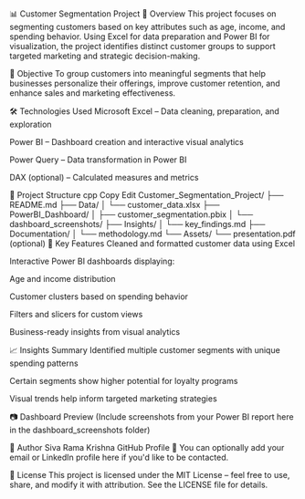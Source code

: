 📊 Customer Segmentation Project
🧩 Overview
This project focuses on segmenting customers based on key attributes such as age, income, and spending behavior. Using Excel for data preparation and Power BI for visualization, the project identifies distinct customer groups to support targeted marketing and strategic decision-making.

🎯 Objective
To group customers into meaningful segments that help businesses personalize their offerings, improve customer retention, and enhance sales and marketing effectiveness.

🛠️ Technologies Used
Microsoft Excel – Data cleaning, preparation, and exploration

Power BI – Dashboard creation and interactive visual analytics

Power Query – Data transformation in Power BI

DAX (optional) – Calculated measures and metrics

📁 Project Structure
cpp
Copy
Edit
Customer_Segmentation_Project/
├── README.md
├── Data/
│   └── customer_data.xlsx
├── PowerBI_Dashboard/
│   ├── customer_segmentation.pbix
│   └── dashboard_screenshots/
├── Insights/
│   └── key_findings.md
├── Documentation/
│   └── methodology.md
└── Assets/
    └── presentation.pdf (optional)
📌 Key Features
Cleaned and formatted customer data using Excel

Interactive Power BI dashboards displaying:

Age and income distribution

Customer clusters based on spending behavior

Filters and slicers for custom views

Business-ready insights from visual analytics

📈 Insights Summary
Identified multiple customer segments with unique spending patterns

Certain segments show higher potential for loyalty programs

Visual trends help inform targeted marketing strategies

📷 Dashboard Preview
(Include screenshots from your Power BI report here in the dashboard_screenshots folder)

👤 Author
Siva Rama Krishna
GitHub Profile
📧 You can optionally add your email or LinkedIn profile here if you'd like to be contacted.

📄 License
This project is licensed under the MIT License – feel free to use, share, and modify it with attribution.
See the LICENSE file for details.

